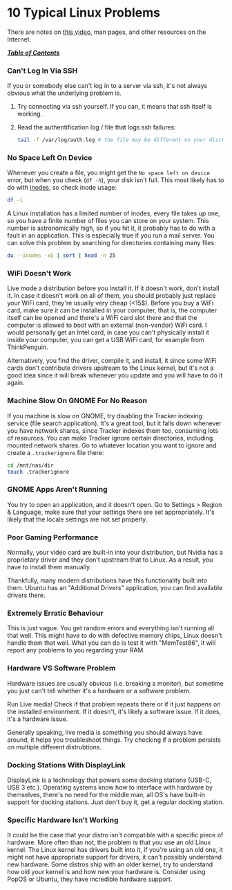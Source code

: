 # 10 Typical Linux Problems

There are notes on [this video,](https://www.youtube.com/watch?v=xsdFNpThetE)
man pages, and other resources on the Internet.

[***Table of Contents***](/README.md)

### Can't Log In Via SSH

If you or somebody else can't log in to a server via ssh, it's not always
obvious what the underlying problem is.

1. Try connecting via ssh yourself. If you can, it means that ssh itself is
   working.
1. Read the authentification log / file that logs ssh failures:

   ```bash
   tail -f /var/log/auth.log # the file may be different on your distro
   ```

### No Space Left On Device

Whenever you create a file, you might get the `No space left on device`
error, but when you check (`df -h`), your disk isn't full. This most likely
has to do with [inodes](./inodes.md), so check inode usage:

```bash
df -i
```

A Linux installation has a limited number of inodes, every file takes up
one, so you have a finite number of files you can store on your system. This
number is astronomically high, so if you hit it, it probably has to do with
a fault in an application. This is especially true if you run a mail server.
You can solve this problem by searching for directories containing many
files:

```bash
du --inodes -xS | sort | head -n 25
```

### WiFi Doesn't Work

Live mode a distribution before you install it. If it doesn't work, don't
install it. In case it doesn't work on all of them, you should probably just
replace your WiFi card, they're usually very cheap (<15$). Before you buy a
WiFi card, make sure it can be installed in your computer, that is, the
computer itself can be opened and there's a WiFi card slot there and that the
computer is allowed to boot with an external (non-vendor) WiFi card. I would 
personally get an Intel card, in case you can't physically install it inside
your computer, you can get a USB WiFi card, for example from ThinkPenguin.

Alternatively, you find the driver, compile it, and install, it since some WiFi
cards don't contribute drivers upstream to the Linux kernel, but it's not a
good idea since it will break whenever you update and you will have to do it
again. 

### Machine Slow On GNOME For No Reason

If you machine is slow on GNOME, try disabling the Tracker indexing service
(file search application). It's a great tool, but it falls down whenever you
have network shares, since Tracker indexes them too, consuming lots of
resources. You can make Tracker ignore certain directories, including
mounted network shares. Go to whatever location you want to ignore and
create a `.trackerignore` file there:

```bash
cd /mnt/nas/dir
touch .trackerignore
```

### GNOME Apps Aren't Running

You try to open an application, and it doesn't open. Go to Settings > Region &
Language, make sure that your settings there are set appropriately. It's likely
that the locale settings are not set properly.

### Poor Gaming Performance

Normally, your video card are built-in into your distribution, but Nvidia has a
proprietary driver and they don't upstream that to Linux. As a result, you have
to install them manually.

Thankfully, many modern distributions have this functionality built into them.
Ubuntu has an "Additional Drivers" application, you can find available drivers
there.

### Extremely Erratic Behaviour

This is just vague. You get random errors and everything isn't running all that
well. This might have to do with defective memory chips, Linux doesn't handle
them that well. What you can do is test it with "MemTest86", it will report any
problems to you regarding your RAM.

### Hardware VS Software Problem

Hardware issues are usually obvious (i.e. breaking a monitor), but sometime you
just can't tell whether it's a hardware or a software problem.

Run Live media! Check if that problem repeats there or if it just happens on
the installed environment. If it doesn't, it's likely a software issue. If it
does, it's a hardware issue. 

Generally speaking, live media is something you should always have around, it
helps you troubleshoot things. Try checking if a problem persists on multiple
different distrubtions.

### Docking Stations With DisplayLink

DisplayLink is a technology that powers some docking stations (USB-C, USB 3
etc.). Operating systems know how to interface with hardware by themselves,
there's no need for the middle man, all OS's have built-in support for docking
stations. Just don't buy it, get a regular docking station.

### Specific Hardware Isn't Working

It could be the case that your distro isn't compatible with a specific piece of
hardware. More often than not, the problem is that you use an old Linux kernel.
The Linux kernel has drivers built into it, if you're using an old one, it
might not have appropriate support for drivers, it can't possibly understand
new hardware. Some distros ship with an older kernel, try to understand how old
your kernel is and how new your hardware is. Consider using PopOS or Ubuntu,
they have incredible hardware support.
